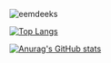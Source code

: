![eemdeeks](https://capsule-render.vercel.app/api?type=waving&height=200&text=Waving!&fontAlign=80&fontAlignY=40&color=gradient)

[![Top Langs](https://github-readme-stats.vercel.app/api/top-langs/?username=eemdeeks)](https://github.com/eemdeeks/github-readme-stats)

[![Anurag's GitHub stats](https://github-readme-stats.vercel.app/api?username=eemdeeks)](https://github.com/eemdeeks/github-readme-stats)

